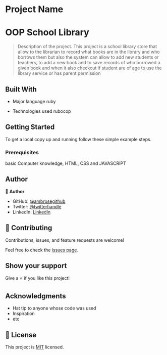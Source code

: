 # Project Name  
# OOP School Library
> Description of the project.
This project is a school library store that allow to the librarian to record what books are in the library and who borrows them but also the system can allow to add new students or teachers, to add a new book and to save records of who borrowed a given book and when it also checkout if student are of age to use the library service or has parent permission   

## Built With

- Major language
 ruby

- Technologies used
rubocop



## Getting Started
To get a local copy up and running follow these simple example steps.

### Prerequisites
 basic Computer knowledge, HTML, CSS and JAVASCRIPT

## Author

👤 **Author**

- GitHub: [@ambrosegithub](https://github.com/ambrosegithub)
- Twitter: [@twitterhandle](https://twitter.com/Glorious851)
- LinkedIn: [LinkedIn](https://www.linkedin.com/in/ambrose-isigba/)

## 🤝 Contributing

Contributions, issues, and feature requests are welcome!

Feel free to check the [issues page](https://github.com/Ambrosegithub/OOP-School_library/issues).

## Show your support

Give a ⭐️ if you like this project!

## Acknowledgments

- Hat tip to anyone whose code was used
- Inspiration
- etc

## 📝 License

This project is [MIT](https://github.com/Ambrosegithub/OOP-School_library/blob/develop-branch/LICENSE) licensed.

